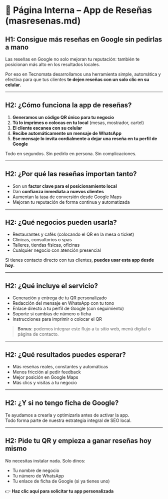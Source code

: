 # 📄 Página Interna – App de Reseñas (masresenas.md)

## H1: Consigue más reseñas en Google sin pedirlas a mano

Las reseñas en Google no solo mejoran tu reputación: también te posicionan más alto en los resultados locales.

Por eso en Tecnomata desarrollamos una herramienta simple, automática y efectiva para que tus clientes **te dejen reseñas con un solo clic en su celular**.

---

## H2: ¿Cómo funciona la app de reseñas?

1. **Generamos un código QR único para tu negocio**
2. **Tú lo imprimes o colocas en tu local** (mesas, mostrador, cartel)
3. **El cliente escanea con su celular**
4. **Recibe automáticamente un mensaje de WhatsApp**
5. **Ese mensaje lo invita cordialmente a dejar una reseña en tu perfil de Google**

Todo en segundos. Sin pedirlo en persona. Sin complicaciones.

---

## H2: ¿Por qué las reseñas importan tanto?

- Son un **factor clave para el posicionamiento local**
- Dan **confianza inmediata a nuevos clientes**
- Aumentan la tasa de conversión desde Google Maps
- Mejoran tu reputación de forma continua y automatizada

---

## H2: ¿Qué negocios pueden usarla?

- Restaurantes y cafés (colocando el QR en la mesa o ticket)
- Clínicas, consultorios o spas
- Talleres, tiendas físicas, oficinas
- Cualquier negocio con atención presencial

Si tienes contacto directo con tus clientes, **puedes usar esta app desde hoy**.

---

## H2: ¿Qué incluye el servicio?

- Generación y entrega de tu QR personalizado
- Redacción del mensaje en WhatsApp con tu tono
- Enlace directo a tu perfil de Google (con seguimiento)
- Soporte si cambias de número o ficha
- Instrucciones para imprimir o colocar el QR

> **Bonus**: podemos integrar este flujo a tu sitio web, menú digital o página de contacto.

---

## H2: ¿Qué resultados puedes esperar?

- Más reseñas reales, constantes y automáticas
- Menos fricción al pedir feedback
- Mejor posición en Google Maps
- Más clics y visitas a tu negocio

---

## H2: ¿Y si no tengo ficha de Google?

Te ayudamos a crearla y optimizarla antes de activar la app.  
Todo forma parte de nuestra estrategia integral de SEO local.

---

## H2: Pide tu QR y empieza a ganar reseñas hoy mismo

No necesitas instalar nada. Solo dinos:
- Tu nombre de negocio
- Tu número de WhatsApp
- Tu enlace de ficha de Google (si ya tienes uno)

👉 **Haz clic aquí para solicitar tu app personalizada**
